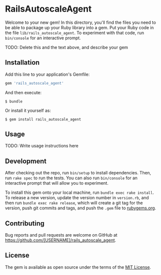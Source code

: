 # RailsAutoscaleAgent

Welcome to your new gem! In this directory, you'll find the files you need to be able to package up your Ruby library into a gem. Put your Ruby code in the file `lib/rails_autoscale_agent`. To experiment with that code, run `bin/console` for an interactive prompt.

TODO: Delete this and the text above, and describe your gem

## Installation

Add this line to your application's Gemfile:

```ruby
gem 'rails_autoscale_agent'
```

And then execute:

    $ bundle

Or install it yourself as:

    $ gem install rails_autoscale_agent

## Usage

TODO: Write usage instructions here

## Development

After checking out the repo, run `bin/setup` to install dependencies. Then, run `rake spec` to run the tests. You can also run `bin/console` for an interactive prompt that will allow you to experiment.

To install this gem onto your local machine, run `bundle exec rake install`. To release a new version, update the version number in `version.rb`, and then run `bundle exec rake release`, which will create a git tag for the version, push git commits and tags, and push the `.gem` file to [rubygems.org](https://rubygems.org).

## Contributing

Bug reports and pull requests are welcome on GitHub at https://github.com/[USERNAME]/rails_autoscale_agent.


## License

The gem is available as open source under the terms of the [MIT License](http://opensource.org/licenses/MIT).


